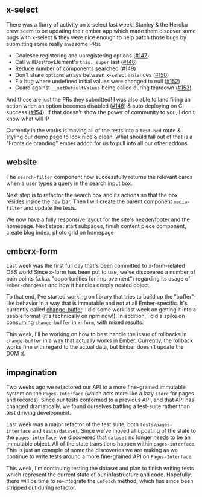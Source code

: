 ## x-select

There was a flurry of activity on x-select last week! Stanley & the
Heroku crew seem to be updating their ember app which made them
discover some bugs with x-select & they were nice enough to help patch
those bugs by submitting some really awesome PRs:

- Coalesce registering and unregistering options ([#147](https://github.com/thefrontside/emberx-select/pull/147))
- Call willDestroyElement's `this._super` last ([#148](https://github.com/thefrontside/emberx-select/pull/148))
- Reduce number of components searched ([#149](https://github.com/thefrontside/emberx-select/pull/149))
- Don't share `options` arrays between x-select instances ([#150](https://github.com/thefrontside/emberx-select/pull/150))
- Fix bug where undefined initial values were changed to null ([#152](https://github.com/thefrontside/emberx-select/pull/152))
- Guard against `__setDefaultValues` being called during teardown ([#153](https://github.com/thefrontside/emberx-select/pull/153))

And those are just the PRs they submitted! I was also able to land
firing an action when an option becomes disabled
([#146](https://github.com/thefrontside/emberx-select/pull/146)) &
auto deploying on CI success
([#154](https://github.com/thefrontside/emberx-select/pull/154)). If
that doesn't show the power of community to you, I don't know what
will :P

Currently in the works is moving all of the tests into a `test-bed`
route & styling our demo page to look nice & clean. What should fall
out of that is a "Frontside branding" ember addon for us to pull into
all our other addons.


## website

The `search-filter` component now successfully returns the relevant cards when a
user types a query in the search input box.

Next step is to refactor the search box and its actions so that the box resides
inside the nav bar. Then I will create the parent component `media-filter` and
update the tests.

We now have a fully responsive layout for the site's header/footer and the homepage.
Next steps: start subpages, finish content piece component, create blog index, photo grid on homepage

## emberx-form

Last week was the first full day that's been committed to x-form-related OSS work! Since x-form has been put to use, we've discovered a number of pain points (a.k.a. "opportunities for improvement") regarding its usage of `ember-changeset` and how it handles deeply nested object.

To that end, I've started working on library that tries to build up the "buffer"-like behavior in a way that is immutable and not at all Ember-specific. It's currently called [change-buffer](https://github.com/cafreeman/change-buffer). I did some work last week on getting it into a usable format (it's technically on npm now!).  In addition, I did a spike on consuming `change-buffer` in `x-form`, with mixed results.

This week, I'll be working on how to best handle the issue of rollbacks in `change-buffer` in a way that actually works in Ember. Currently, the rollback works fine with regard to the actual data, but Ember doesn't update the DOM :(.

## impagination

Two weeks ago we refactored our API to a more fine-grained immutable system on the `Pages-Interface` (which acts more like a lazy `store` for pages and records). Since our tests conformed to a previous API, and that API has changed dramatically, we found ourselves battling a test-suite rather than test diriving development.

Last week was a major refactor of the test suite, both `tests/pages-interface` and `tests/dataset`. Since we've moved all updating of the state to the `pages-interface`, we discovered that `dataset` no longer needs to be an immutable object. All of the state transitions happen within `pages-interface`. This is just an example of some the discoveries we are making as we continue to write tests around a more fine-grained API on `Pages-Interface`.

This week, I'm continuing testing the dataset and plan to finish writing tests which represent the current state of our infastructure and code. Hopefully, there will be time to re-integrate the `unfetch` method, which has since been stripped out during refactor.
